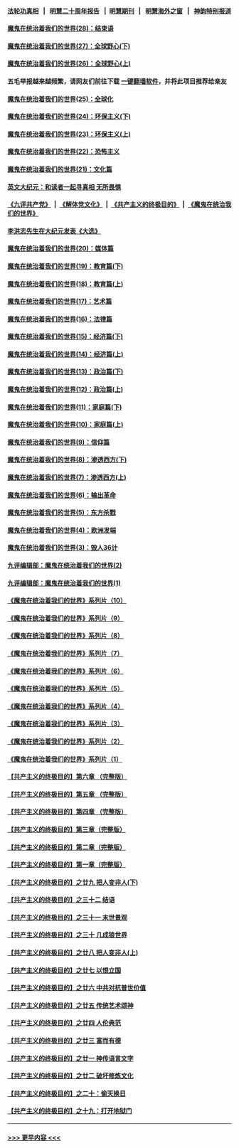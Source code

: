 #### [法轮功真相](https://github.com/gfw-breaker/truth/blob/master/README.md?t=0) &nbsp;&nbsp;|&nbsp;&nbsp; [明慧二十周年报告](https://github.com/gfw-breaker/mh-reports/blob/master/README.md?t=0) &nbsp;&nbsp;|&nbsp;&nbsp;[明慧期刊](https://github.com/gfw-breaker/mh-qikan) &nbsp;&nbsp;|&nbsp;&nbsp; [明慧海外之窗](https://github.com/gfw-breaker/mh-news/blob/master/README.md?t=0) &nbsp;&nbsp;|&nbsp;&nbsp; [神韵特别报道](https://github.com/gfw-breaker/mh-news/blob/master/shenyun.md?t=0)
#### [魔鬼在统治着我们的世界(28)：结束语](../pages/nsc422/n10936246.md?t=06250452) 
#### [魔鬼在统治着我们的世界(27)：全球野心(下)](../pages/nsc422/n10928319.md?t=06250452) 
#### [魔鬼在统治着我们的世界(26)：全球野心(上)](../pages/nsc422/n10900318.md?t=06250452) 
#### 五毛举报越来越频繁，请网友们前往下载 [一键翻墙软件](https://github.com/gfw-breaker/ssr-accounts)，并将此项目推荐给亲友
#### [魔鬼在统治着我们的世界(25)：全球化](../pages/nsc422/n10788205.md?t=06250452) 
#### [魔鬼在统治着我们的世界(24)：环保主义(下)](../pages/nsc422/n10695307.md?t=06250452) 
#### [魔鬼在统治着我们的世界(23)：环保主义(上)](../pages/nsc422/n10688613.md?t=06250452) 
#### [魔鬼在统治着我们的世界(22)：恐怖主义](../pages/nsc422/n10614727.md?t=06250452) 
#### [魔鬼在统治着我们的世界(21)：文化篇](../pages/nsc422/n10597706.md?t=06250452) 
#### [英文大纪元：和读者一起寻真相 无所畏惧](../pages/nsc422/n12542027.md?t=06250452) 
#### [《九评共产党》](https://github.com/begood0513/9ping.md/blob/master/README.md) &nbsp;|&nbsp; [《解体党文化》](../../../../jtdwh.md/blob/master/README.md)  &nbsp;|&nbsp; [《共产主义的终极目的》](../../../../gczydzjmd.md/blob/master/README.md) &nbsp;|&nbsp; [《魔鬼在统治我们的世界》](../../../../mgztzwmdsj.md/blob/master/README.md) 
#### [李洪志先生在大纪元发表《大选》](../pages/nsc422/n12534746.md?t=06250452) 
#### [魔鬼在统治着我们的世界(20)：媒体篇](../pages/nsc422/n10586579.md?t=06250452) 
#### [魔鬼在统治着我们的世界(19)：教育篇(下)](../pages/nsc422/n10564808.md?t=06250452) 
#### [魔鬼在统治着我们的世界(18)：教育篇(上)](../pages/nsc422/n10526970.md?t=06250452) 
#### [魔鬼在统治着我们的世界(17)：艺术篇](../pages/nsc422/n10499093.md?t=06250452) 
#### [魔鬼在统治着我们的世界(16)：法律篇](../pages/nsc422/n10485969.md?t=06250452) 
#### [魔鬼在统治着我们的世界(15)：经济篇(下)](../pages/nsc422/n10469975.md?t=06250452) 
#### [魔鬼在统治着我们的世界(14)：经济篇(上)](../pages/nsc422/n10457370.md?t=06250452) 
#### [魔鬼在统治着我们的世界(13)：政治篇(下)](../pages/nsc422/n10448270.md?t=06250452) 
#### [魔鬼在统治着我们的世界(12)：政治篇(上)](../pages/nsc422/n10444576.md?t=06250452) 
#### [魔鬼在统治着我们的世界(11)：家庭篇(下)](../pages/nsc422/n10440961.md?t=06250452) 
#### [魔鬼在统治着我们的世界(10)：家庭篇(上)](../pages/nsc422/n10435448.md?t=06250452) 
#### [魔鬼在统治着我们的世界(9)：信仰篇](../pages/nsc422/n10432159.md?t=06250452) 
#### [魔鬼在统治着我们的世界(8)：渗透西方(下)](../pages/nsc422/n10429603.md?t=06250452) 
#### [魔鬼在统治着我们的世界(7)：渗透西方(上)](../pages/nsc422/n10426013.md?t=06250452) 
#### [魔鬼在统治着我们的世界(6)：输出革命](../pages/nsc422/n10421536.md?t=06250452) 
#### [魔鬼在统治着我们的世界(5)：东方杀戮](../pages/nsc422/n10417707.md?t=06250452) 
#### [魔鬼在统治着我们的世界(4)：欧洲发端](../pages/nsc422/n10414890.md?t=06250452) 
#### [魔鬼在统治着我们的世界(3)：毁人36计](../pages/nsc422/n10411583.md?t=06250452) 
#### [九评编辑部：魔鬼在统治着我们的世界(2)](../pages/nsc422/n10410036.md?t=06250452) 
#### [九评编辑部：魔鬼在统治着我们的世界(1)](../pages/nsc422/n10406825.md?t=06250452) 
#### [《魔鬼在统治着我们的世界》系列片（10）](../pages/nsc422/n12292670.md?t=06250452) 
#### [《魔鬼在统治着我们的世界》系列片（9）](../pages/nsc422/n12290859.md?t=06250452) 
#### [《魔鬼在统治着我们的世界》系列片（8）](../pages/nsc422/n12287445.md?t=06250452) 
#### [《魔鬼在统治着我们的世界》系列片（7）](../pages/nsc422/n12283425.md?t=06250452) 
#### [《魔鬼在统治着我们的世界》系列片（6）](../pages/nsc422/n12282314.md?t=06250452) 
#### [《魔鬼在统治着我们的世界》系列片（5）](../pages/nsc422/n12281419.md?t=06250452) 
#### [《魔鬼在统治着我们的世界》系列片（4）](../pages/nsc422/n12274024.md?t=06250452) 
#### [《魔鬼在统治着我们的世界》系列片（3）](../pages/nsc422/n12271322.md?t=06250452) 
#### [《魔鬼在统治着我们的世界》系列片（2）](../pages/nsc422/n12269049.md?t=06250452) 
#### [《魔鬼在统治着我们的世界》系列片（1）](../pages/nsc422/n12267575.md?t=06250452) 
#### [【共产主义的终极目的】第六章 （完整版）](../pages/nsc422/n11428913.md?t=06250452) 
#### [【共产主义的终极目的】第五章 （完整版）](../pages/nsc422/n11428912.md?t=06250452) 
#### [【共产主义的终极目的】第四章 （完整版）](../pages/nsc422/n11428907.md?t=06250452) 
#### [【共产主义的终极目的】第三章（完整版）](../pages/nsc422/n11428848.md?t=06250452) 
#### [【共产主义的终极目的】第二章（完整版）](../pages/nsc422/n11428831.md?t=06250452) 
#### [【共产主义的终极目的】第一章（完整版）](../pages/nsc422/n11417651.md?t=06250452) 
#### [【共产主义的终极目的】之廿九 把人变非人(下)](../pages/nsc422/n11344140.md?t=06250452) 
#### [【共产主义的终极目的】之三十二 结语](../pages/nsc422/n11360535.md?t=06250452) 
#### [【共产主义的终极目的】之三十一 末世景观](../pages/nsc422/n11351129.md?t=06250452) 
#### [【共产主义的终极目的】之三十 几成狼世界](../pages/nsc422/n11348280.md?t=06250452) 
#### [【共产主义的终极目的】之廿八 把人变非人(上)](../pages/nsc422/n11340492.md?t=06250452) 
#### [【共产主义的终极目的】之廿七 以恨立国](../pages/nsc422/n11336944.md?t=06250452) 
#### [【共产主义的终极目的】之廿六 中共对抗普世价值](../pages/nsc422/n11324785.md?t=06250452) 
#### [【共产主义的终极目的】之廿五 传统艺术颂神](../pages/nsc422/n11296396.md?t=06250452) 
#### [【共产主义的终极目的】之廿四 人伦典范](../pages/nsc422/n11296397.md?t=06250452) 
#### [【共产主义的终极目的】之廿三 富而有德](../pages/nsc422/n11283598.md?t=06250452) 
#### [【共产主义的终极目的】之廿一 神传语言文字](../pages/nsc422/n11263265.md?t=06250452) 
#### [【共产主义的终极目的】之廿二 破坏修炼文化](../pages/nsc422/n11245728.md?t=06250452) 
#### [【共产主义的终极目的】之二十：偷天换日](../pages/nsc422/n11238846.md?t=06250452) 
#### [【共产主义的终极目的】之十九：打开地狱门](../pages/nsc422/n11206376.md?t=06250452) 

----
#### [ >>> 更早内容 <<< ](../indexes/nsc422-earlier.md)
